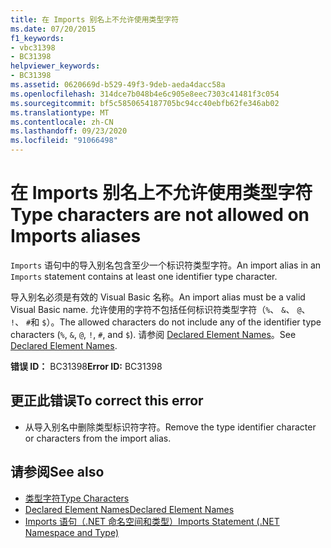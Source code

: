 ```yaml
---
title: 在 Imports 别名上不允许使用类型字符
ms.date: 07/20/2015
f1_keywords:
- vbc31398
- BC31398
helpviewer_keywords:
- BC31398
ms.assetid: 0620669d-b529-49f3-9deb-aeda4dacc58a
ms.openlocfilehash: 314dce7b048b4e6c905e8eec7303c41481f3c054
ms.sourcegitcommit: bf5c5850654187705bc94cc40ebfb62fe346ab02
ms.translationtype: MT
ms.contentlocale: zh-CN
ms.lasthandoff: 09/23/2020
ms.locfileid: "91066498"
---
```

# <a name="type-characters-are-not-allowed-on-imports-aliases"></a><span data-ttu-id="ea8a4-102">在 Imports 别名上不允许使用类型字符</span><span class="sxs-lookup"><span data-stu-id="ea8a4-102">Type characters are not allowed on Imports aliases</span></span>

<span data-ttu-id="ea8a4-103">`Imports` 语句中的导入别名包含至少一个标识符类型字符。</span><span class="sxs-lookup"><span data-stu-id="ea8a4-103">An import alias in an `Imports` statement contains at least one identifier type character.</span></span>  
  
 <span data-ttu-id="ea8a4-104">导入别名必须是有效的 Visual Basic 名称。</span><span class="sxs-lookup"><span data-stu-id="ea8a4-104">An import alias must be a valid Visual Basic name.</span></span> <span data-ttu-id="ea8a4-105">允许使用的字符不包括任何标识符类型字符（`%`、 `&`、 `@`、 `!`、 `#`和 `$`）。</span><span class="sxs-lookup"><span data-stu-id="ea8a4-105">The allowed characters do not include any of the identifier type characters (`%`, `&`, `@`, `!`, `#`, and `$`).</span></span> <span data-ttu-id="ea8a4-106">请参阅 [Declared Element Names](../programming-guide/language-features/declared-elements/declared-element-names.md)。</span><span class="sxs-lookup"><span data-stu-id="ea8a4-106">See [Declared Element Names](../programming-guide/language-features/declared-elements/declared-element-names.md).</span></span>  
  
 <span data-ttu-id="ea8a4-107">**错误 ID：** BC31398</span><span class="sxs-lookup"><span data-stu-id="ea8a4-107">**Error ID:** BC31398</span></span>  
  
## <a name="to-correct-this-error"></a><span data-ttu-id="ea8a4-108">更正此错误</span><span class="sxs-lookup"><span data-stu-id="ea8a4-108">To correct this error</span></span>  
  
- <span data-ttu-id="ea8a4-109">从导入别名中删除类型标识符字符。</span><span class="sxs-lookup"><span data-stu-id="ea8a4-109">Remove the type identifier character or characters from the import alias.</span></span>  
  
## <a name="see-also"></a><span data-ttu-id="ea8a4-110">请参阅</span><span class="sxs-lookup"><span data-stu-id="ea8a4-110">See also</span></span>

- [<span data-ttu-id="ea8a4-111">类型字符</span><span class="sxs-lookup"><span data-stu-id="ea8a4-111">Type Characters</span></span>](../programming-guide/language-features/data-types/type-characters.md)
- [<span data-ttu-id="ea8a4-112">Declared Element Names</span><span class="sxs-lookup"><span data-stu-id="ea8a4-112">Declared Element Names</span></span>](../programming-guide/language-features/declared-elements/declared-element-names.md)
- [<span data-ttu-id="ea8a4-113">Imports 语句（.NET 命名空间和类型）</span><span class="sxs-lookup"><span data-stu-id="ea8a4-113">Imports Statement (.NET Namespace and Type)</span></span>](../language-reference/statements/imports-statement-net-namespace-and-type.md)
